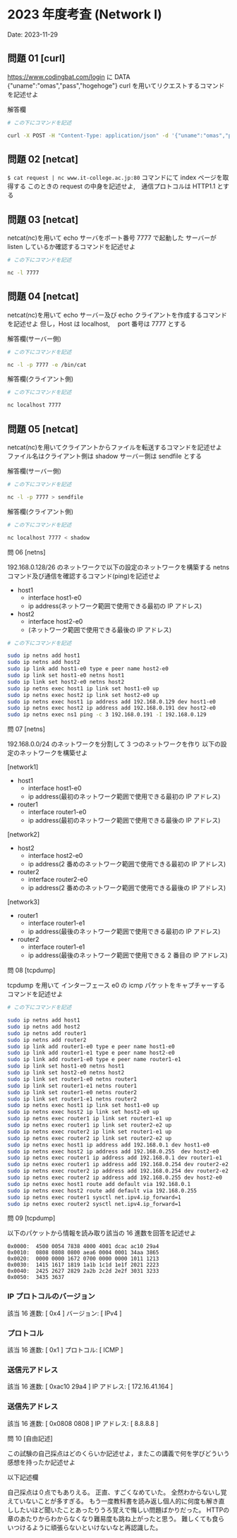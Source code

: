 # 2023 年度考査 (Network I)

Date: 2023-11-29

## 問題 01 [curl]

https://www.codingbat.com/login に DATA {"uname":"omas","pass","hogehoge"} curl を用いてリクエストするコマンドを記述せよ

解答欄

```bash
# この下にコマンドを記述

curl -X POST -H "Content-Type: application/json" -d '{"uname":"omas","pass":"hogehoge"}' https://www.codingbat.com/login

```

## 問題 02 [netcat]

`$ cat request | nc www.it-college.ac.jp:80` コマンドにて index ページを取得する
このときの request の中身を記述せよ,　通信プロトコルは HTTP1.1 とする

## 問題 03 [netcat]

netcat(nc)を用いて echo サーバをポート番号 7777 で起動した
サーバーが listen しているか確認するコマンドを記述せよ

```bash
# この下にコマンドを記述

nc -l 7777
```

## 問題 04 [netcat]

netcat(nc)を用いて echo サーバー及び echo クライアントを作成するコマンドを記述せよ
但し，Host は localhost,　 port 番号は 7777 とする

解答欄(サーバー側)

```bash
# この下にコマンドを記述

nc -l -p 7777 -e /bin/cat
```

解答欄(クライアント側)

```bash
# この下にコマンドを記述

nc localhost 7777
```

## 問題 05 [netcat]

netcat(nc)を用いてクライアントからファイルを転送するコマンドを記述せよ
ファイル名はクライアント側は shadow サーバー側は sendfile とする

解答欄(サーバー側)

```bash
# この下にコマンドを記述

nc -l -p 7777 > sendfile 
```

解答欄(クライアント側)

```bash
# この下にコマンドを記述

nc localhost 7777 < shadow
```

問 06 [netns]

192.168.0.128/26 のネットワークで以下の設定のネットワークを構築する netns コマンド及び通信を確認するコマンド(ping)を記述せよ

- host1
  - interface host1-e0
  - ip address(ネットワーク範囲で使用できる最初の IP アドレス)
- host2
  - interface host2-e0
  - (ネットワーク範囲で使用できる最後の IP アドレス)

```bash
# この下にコマンドを記述

sudo ip netns add host1
sudo ip netns add host2
sudo ip link add host1-e0 type e peer name host2-e0
sudo ip link set host1-e0 netns host1
sudo ip link set host2-e0 netns host2
sudo ip netns exec host1 ip link set host1-e0 up
sudo ip netns exec host2 ip link set host2-e0 up
sudo ip netns exec host1 ip address add 192.168.0.129 dev host1-e0
sudo ip netns exec host2 ip address add 192.168.0.191 dev host2-e0
sudo ip netns exec ns1 ping -c 3 192.168.0.191 -I 192.168.0.129
```

問 07 [netns]

192.168.0.0/24 のネットワークを分割して 3 つのネットワークを作り
以下の設定のネットワークを構築せよ

[network1]

- host1
  - interface host1-e0
  - ip address(最初のネットワーク範囲で使用できる最初の IP アドレス)
- router1
  - interface router1-e0
  - ip address(最初のネットワーク範囲で使用できる最後の IP アドレス)

[network2]

- host2
  - interface host2-e0
  - ip address(2 番めのネットワーク範囲で使用できる最初の IP アドレス)
- router2
  - interface router2-e0
  - ip address(2 番めのネットワーク範囲で使用できる最後の IP アドレス)

[network3]

- router1
  - interface router1-e1
  - ip address(最後のネットワーク範囲で使用できる最初の IP アドレス)
- router2
  - interface router1-e1
  - ip address(最後のネットワーク範囲で使用できる 2 番目の IP アドレス)

問 08 [tcpdump]

tcpdump を用いて インターフェース e0 の icmp パケットをキャプチャーするコマンドを記述せよ

```bash
# この下にコマンドを記述

sudo ip netns add host1
sudo ip netns add host2
sudo ip netns add router1
sudo ip netns add router2
sudo ip link add router1-e0 type e peer name host1-e0
sudo ip link add router1-e1 type e peer name host2-e0
sudo ip link add router1-e0 type e peer name router1-e1
sudo ip link set host1-e0 netns host1
sudo ip link set host2-e0 netns host2
sudo ip link set router1-e0 netns router1
sudo ip link set router1-e1 netns router1
sudo ip link set router1-e0 netns router2
sudo ip link set router1-e1 netns router2
sudo ip netns exec host1 ip link set host1-e0 up
sudo ip netns exec host2 ip link set host2-e0 up
sudo ip netns exec router1 ip link set router1-e1 up
sudo ip netns exec router1 ip link set router2-e2 up
sudo ip netns exec router2 ip link set router1-e1 up
sudo ip netns exec router2 ip link set router2-e2 up
sudo ip netns exec host1 ip address add 192.168.0.1 dev host1-e0
sudo ip netns exec host2 ip address add 192.168.0.255  dev host2-e0
sudo ip netns exec router1 ip address add 192.168.0.1 dev router1-e1
sudo ip netns exec router1 ip address add 192.168.0.254 dev router2-e2
sudo ip netns exec router2 ip address add 192.168.0.254 dev router2-e2
sudo ip netns exec router2 ip address add 192.168.0.255 dev host2-e0
sudo ip netns exec host1 route add default via 192.168.0.1
sudo ip netns exec host2 route add default via 192.168.0.255
sudo ip netns exec router1 sysctl net.ipv4.ip_forward=1
sudo ip netns exec router2 sysctl net.ipv4.ip_forward=1
```

問 09 [tcpdump]

以下のパケットから情報を読み取り該当の 16 進数を回答を記述せよ

```log
0x0000:  4500 0054 7838 4000 4001 dcac ac10 29a4
0x0010:  0808 0808 0800 aea6 0004 0001 34aa 3865
0x0020:  0000 0000 1672 0700 0000 0000 1011 1213
0x0030:  1415 1617 1819 1a1b 1c1d 1e1f 2021 2223
0x0040:  2425 2627 2829 2a2b 2c2d 2e2f 3031 3233
0x0050:  3435 3637
```

### IP プロトコルのバージョン

該当 16 進数: [ 0x4 ]
バージョン: [ IPv4 ]

### プロトコル

該当 16 進数: [ 0x1 ]
プロトコル: [ ICMP ]

### 送信元アドレス

該当 16 進数: [ 0xac10 29a4 ]
IP アドレス: [ 172.16.41.164 ]

### 送信先アドレス

該当 16 進数: [ 0x0808 0808 ]
IP アドレス: [ 8.8.8.8 ]

問 10 [自由記述]

この試験の自己採点はどのくらいか記述せよ，またこの講義で何を学びどういう感想を持ったか記述せよ

以下記述欄

自己採点は０点でもありえる。
正直、すごくなめていた。
全然わからないし覚えていないことが多すぎる。
もう一度教科書を読み返し個人的に何度も解き直ししたいほど聞いたことあったりうろ覚えで悔しい問題ばかりだった。
HTTPの章のあたりからわからなくなり難易度も跳ね上がったと思う。
難しくても食らいつけるように頑張らないといけないなと再認識した。
